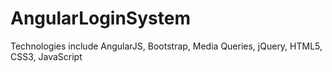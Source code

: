 # AngularLoginSystem
Technologies include AngularJS, Bootstrap, Media Queries, jQuery, HTML5, CSS3, JavaScript
